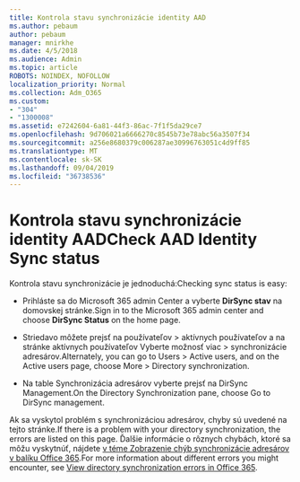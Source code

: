 ```yaml
---
title: Kontrola stavu synchronizácie identity AAD
ms.author: pebaum
author: pebaum
manager: mnirkhe
ms.date: 4/5/2018
ms.audience: Admin
ms.topic: article
ROBOTS: NOINDEX, NOFOLLOW
localization_priority: Normal
ms.collection: Adm_O365
ms.custom:
- "304"
- "1300008"
ms.assetid: e7242604-6a81-44f3-86ac-7f1f5da29ce7
ms.openlocfilehash: 9d706021a6666270c8545b73e78abc56a3507f34
ms.sourcegitcommit: a256e8680379c006287ae30996763051c4d9ff85
ms.translationtype: MT
ms.contentlocale: sk-SK
ms.lasthandoff: 09/04/2019
ms.locfileid: "36738536"
---
```

# <a name="check-aad-identity-sync-status"></a><span data-ttu-id="0b2c8-102">Kontrola stavu synchronizácie identity AAD</span><span class="sxs-lookup"><span data-stu-id="0b2c8-102">Check AAD Identity Sync status</span></span>

<span data-ttu-id="0b2c8-103">Kontrola stavu synchronizácie je jednoduchá:</span><span class="sxs-lookup"><span data-stu-id="0b2c8-103">Checking sync status is easy:</span></span>
  
- <span data-ttu-id="0b2c8-104">Prihláste sa do Microsoft 365 admin Center a vyberte **DirSync stav** na domovskej stránke.</span><span class="sxs-lookup"><span data-stu-id="0b2c8-104">Sign in to the Microsoft 365 admin center and choose **DirSync Status** on the home page.</span></span>

- <span data-ttu-id="0b2c8-105">Striedavo môžete prejsť na používateľov \> aktívnych používateľov a na stránke aktívnych používateľov Vyberte možnosť viac \> synchronizácie adresárov.</span><span class="sxs-lookup"><span data-stu-id="0b2c8-105">Alternately, you can go to Users \> Active users, and on the Active users page, choose More \> Directory synchronization.</span></span>

- <span data-ttu-id="0b2c8-106">Na table Synchronizácia adresárov vyberte prejsť na DirSync Management.</span><span class="sxs-lookup"><span data-stu-id="0b2c8-106">On the Directory Synchronization pane, choose Go to DirSync management.</span></span>

<span data-ttu-id="0b2c8-107">Ak sa vyskytol problém s synchronizáciou adresárov, chyby sú uvedené na tejto stránke.</span><span class="sxs-lookup"><span data-stu-id="0b2c8-107">If there is a problem with your directory synchronization, the errors are listed on this page.</span></span> <span data-ttu-id="0b2c8-108">Ďalšie informácie o rôznych chybách, ktoré sa môžu vyskytnúť, nájdete [v téme Zobrazenie chýb synchronizácie adresárov v balíku Office 365](https://docs.microsoft.com//office365/enterprise/identify-directory-synchronization-errors).</span><span class="sxs-lookup"><span data-stu-id="0b2c8-108">For more information about different errors you might encounter, see [View directory synchronization errors in Office 365](https://docs.microsoft.com//office365/enterprise/identify-directory-synchronization-errors).</span></span>
  